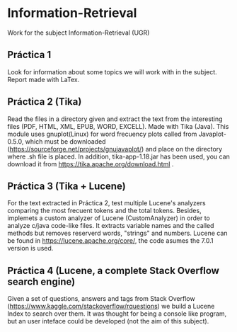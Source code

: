 # Information-Retrieval
Work for the subject Information-Retrieval (UGR)

## Práctica 1
Look for information about some topics we will work with in the subject. Report made with LaTex.

## Práctica 2 (Tika)
Read the files in a directory given and extract the text from the interesting files (PDF, HTML, XML, EPUB, WORD, EXCELL). Made with Tika (Java). This module uses gnuplot(Linux) for word frecuency plots called from Javaplot-0.5.0, which must be downloaded (https://sourceforge.net/projects/gnujavaplot/) and place on the directory where .sh file is placed. In addition, tika-app-1.18.jar has been used, you can download it from https://tika.apache.org/download.html .

## Práctica 3 (Tika + Lucene)
For the text extracted in Práctica 2, test multiple Lucene's analyzers comparing the most frecuent tokens and the total tokens. Besides, implemets a custom analyzer of Lucene (CustomAnalyzer) in order to analyze c/java code-like files. It extracts variable names and the called methods but removes reserverd words, "strings" and numbers. Lucene can be found in https://lucene.apache.org/core/, the code asumes the 7.0.1 version is used.

## Práctica 4 (Lucene, a complete Stack Overflow search engine)
Given a set of questions, answers and tags from Stack Overflow (https://www.kaggle.com/stackoverflow/rquestions) we build a Lucene Index to search over them. It was thought for being a console like program, but an user inteface could be developed (not the aim of this subject).
